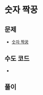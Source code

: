 # 숫자 짝꿍
## 문제
- [숫자 짝꿍](https://school.programmers.co.kr/learn/courses/30/lessons/131128)

## 수도 코드
- 

## 풀이
```java

```